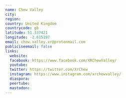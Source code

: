 ```yaml
---
name: Chew Valley
city:
region:
country: United Kingdom
countrycode: gb
latitude: 51.337421
longitude: -2.615197
email: chew.valley.xr@protonmail.com
publiciseemail: false
links:
  website:
  facebook: https://www.facebook.com/XRChewValley/
  youtube:
  twitter: https://twitter.com/XrChew
  instagram: https://www.instagram.com/xrchewvalley/
  diaspora:
  peertube:
  mastodon:
---
```

